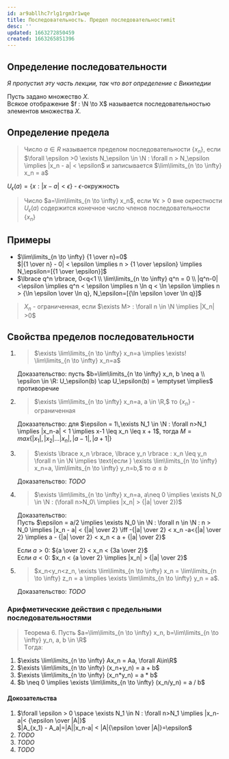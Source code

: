 ```yaml
---
id: ar9abllhc7rlg1rgm3r1wqe
title: Последовательность. Предел последовательностиmit
desc: ''
updated: 1663272850459
created: 1663265851396
---
```


## Определение последовательности
*Я пропустил эту часть лекции, так что вот определение с Википедии*

Пусть задано множество $X$.  
Всякое отображение $f : \N \to X$ называется последовательностью элементов множества $X$.

## Определение предела
> Число $a \in R$ называется пределом последовательности $\lbrace x_n \rbrace$, если $\forall \epsilon >0 \exists N_\epsilon \in \N : \forall n > N_\epsilon \implies |x_n - a| < \epsilon$ и записывается $\lim\limits_{n \to \infty} x_n = a$

$U_\epsilon(a) = \lbrace x : |x - a| < \epsilon \rbrace$ - $\epsilon$-окружность

> Число $а=\lim\limits_{n \to \infty} x_n$, если $\forall \epsilon > 0$ вне окрестности $U_\epsilon(a)$ содержится конечное число членов последовательности $\lbrace x_n \rbrace$

## Примеры
* $\lim\limits_{n \to \infty} {1 \over n}=0$  
$|{1 \over n} - 0| < \epsilon \implies n > {1 \over \epsilon} \implies N_\epsilon=[{1 \over \epsilon}]$
* $\lbrace q^n \rbrace, 0<q<1 \\  
\lim\limits_{n \to \infty} q^n = 0 \\
|q^n-0|<\epsilon \implies q^n < \epsilon \implies 
n \ln q < \ln \epsilon \implies n > {\ln \epsilon \over \ln q}, N_\epsilon=[{\ln \epsilon \over \ln q}]$

> $X_n$ - ограниченная, если $\exists M> : \forall n \in \N \implies |X_n| >0$

## Свойства пределов последовательности

1. > $\exists \lim\limits_{n \to \infty} x_n=a \implies \exists! \lim\limits_{n \to \infty} x_n=a$

    Доказательство: пусть $b=\lim\limits_{n \to \infty} x_n, b \neq a \\
    \epsilon \in \R: U_\epsilon(b) \cap U_\epsilon(b) = \emptyset \implies$ противоречие

2. > $\exists \lim\limits_{n \to \infty} x_n=a, a \in \R,$ то $\lbrace x_n \rbrace$ - ограниченная

    Доказательство: для $\epsilon = 1\,\exists N_1 \in \N : \forall n>N_1 \implies |x_n-a| < 1 \implies x-1 \leq x_n \leq x + 1$, тогда $M = max \lbrace |x_1|, |x_2|...|x_n|, |a-1|, |a +1| \rbrace$

3. > $\exists \lbrace x_n \rbrace, \lbrace y_n \rbrace : x_n \leq y_n \forall n \in \N \implies \text{если } \exists \lim\limits_{n \to \infty} x_n=a, \lim\limits_{n \to \infty} y_n=b,$ то $a \leq b$

    Доказательство: *TODO*

4. > $\exists \lim\limits_{n \to \infty} x_n=a, a\neq 0 \implies \exists N_0 \in \N : (\forall n>N_0\ \implies |x_n| > {|a| \over 2})$

    Доказательство:  
    Пусть $\epsilon = a/2 \implies \exists N_0 \in \N : \forall n \in \N : n > N_0 \implies |x_n - a| < {|a| \over 2} \iff -{|a| \over 2} < x_n -a<{|a| \over 2} \implies a - {|a| \over 2} < x_n < a + {|a| \over 2}$

    Если $a > 0$: ${a \over 2} < x_n < {3a \over 2}$  
    Если $a < 0$: $x_n < {a \over 2} \implies |x_n| > {|a| \over 2}$

5. > $x_n<y_n<z_n, \exists \lim\limits_{n \to \infty} x_n = \lim\limits_{n \to \infty} z_n = a \implies \exists \lim\limits_{n \to \infty} y_n = a$. 

    Доказательство: *TODO*

### Арифметические действия с предельными последовательностями

> Теорема 6. Пусть $a=\lim\limits_{n \to \infty} x_n, b=\lim\limits_{n \to \infty} y_n, a, b \in \R$  
Tогда:  
1. $\exists \lim\limits_{n \to \infty} Ax_n = Aa, \forall A\in\R$
2. $\exists \lim\limits_{n \to \infty} (x_n+y_n) = a + b$
3. $\exists \lim\limits_{n \to \infty} (x_n*y_n) = a * b$
4. $b \neq 0 \implies \exists \lim\limits_{n \to \infty} (x_n/y_n) = a / b$

#### Докозательства
1. $\forall \epsilon > 0 \space \exists N_1 \in N : \forall n>N_1 \implies |x_n-a|< {\epsilon \over |A|}$  
$|A_{x_1} - A_a|=|A||x_n-a| < |A|{\epsilon \over |A|}=\epsilon$  
2. *TODO*
3. *TODO*
4. *TODO*